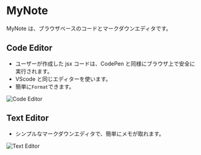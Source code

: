 # MyNote

MyNote は、ブラウザベースのコードとマークダウンエディタです。

## Code Editor

- ユーザーが作成した jsx コードは、CodePen と同様にブラウザ上で安全に実行されます。
- VScode と同じエディターを使います。
- 簡単に`Format`できます。

![Code Editor](https://user-images.githubusercontent.com/83121440/123583153-194a9680-d81a-11eb-892f-2213790bb0e2.png)


## Text Editor

- シンプルなマークダウンエディタで、簡単にメモが取れます。

![Text Editor](https://user-images.githubusercontent.com/83121440/123583205-2c5d6680-d81a-11eb-8a27-7928ab0b0674.png)
